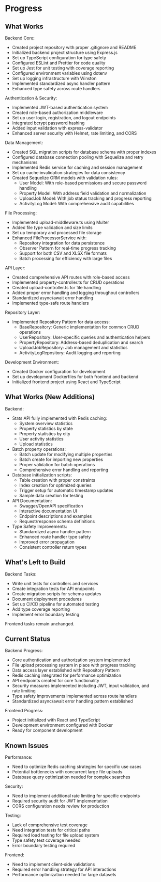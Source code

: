 # Progress

## What Works

Backend Core:

- Created project repository with proper .gitignore and README
- Initialized backend project structure using Express.js
- Set up TypeScript configuration for type safety
- Configured ESLint and Prettier for code quality
- Set up Jest for unit testing with coverage reporting
- Configured environment variables using dotenv
- Set up logging infrastructure with Winston
- Implemented standardized async handler pattern
- Enhanced type safety across route handlers

Authentication & Security:

- Implemented JWT-based authentication system
- Created role-based authorization middleware
- Set up user login, registration, and logout endpoints
- Integrated bcrypt password hashing
- Added input validation with express-validator
- Enhanced server security with Helmet, rate limiting, and CORS

Data Management:

- Created SQL migration scripts for database schema with proper indexes
- Configured database connection pooling with Sequelize and retry mechanisms
- Implemented Redis service for caching and session management
- Set up cache invalidation strategies for data consistency
- Created Sequelize ORM models with validation rules:
  - User Model: With role-based permissions and secure password handling
  - Property Model: With address field validation and normalization
  - UploadJob Model: With job status tracking and progress reporting
  - ActivityLog Model: With comprehensive audit capabilities

File Processing:

- Implemented upload-middleware.ts using Multer
- Added file type validation and size limits
- Set up temporary and processed file storage
- Enhanced FileProcessorService with:
  - Repository integration for data persistence
  - Observer Pattern for real-time progress tracking
  - Support for both CSV and XLSX file formats
  - Batch processing for efficiency with large files

API Layer:

- Created comprehensive API routes with role-based access
- Implemented property-controller.ts for CRUD operations
- Created upload-controller.ts for file handling
- Added proper error handling and logging throughout controllers
- Standardized async/await error handling
- Implemented type-safe route handlers

Repository Layer:

- Implemented Repository Pattern for data access:
  - BaseRepository: Generic implementation for common CRUD operations
  - UserRepository: User-specific queries and authentication helpers
  - PropertyRepository: Address-based deduplication and search
  - UploadJobRepository: Job management and statistics
  - ActivityLogRepository: Audit logging and reporting

Development Environment:

- Created Docker configuration for development
- Set up development Dockerfiles for both frontend and backend
- Initialized frontend project using React and TypeScript

## What Works (New Additions)

Backend:

- Stats API fully implemented with Redis caching:
  - System overview statistics
  - Property statistics by state
  - Property statistics by city
  - User activity statistics
  - Upload statistics
- Batch property operations:
  - Batch update for modifying multiple properties
  - Batch create for importing new properties
  - Proper validation for batch operations
  - Comprehensive error handling and reporting
- Database initialization scripts:
  - Table creation with proper constraints
  - Index creation for optimized queries
  - Trigger setup for automatic timestamp updates
  - Sample data creation for testing
- API Documentation:
  - Swagger/OpenAPI specification
  - Interactive documentation UI
  - Endpoint descriptions and examples
  - Request/response schema definitions
- Type Safety Improvements:
  - Standardized async handler pattern
  - Enhanced route handler type safety
  - Improved error propagation
  - Consistent controller return types

## What's Left to Build

Backend Tasks:

- Write unit tests for controllers and services
- Create integration tests for API endpoints
- Create migration scripts for schema updates
- Document deployment procedures
- Set up CI/CD pipeline for automated testing
- Add type coverage reporting
- Implement error boundary testing

Frontend tasks remain unchanged.

## Current Status

Backend Progress:

- Core authentication and authorization system implemented
- File upload processing system in place with progress tracking
- Data access layer established with Repository Pattern
- Redis caching integrated for performance optimization
- API endpoints created for core functionality
- Security measures implemented including JWT, input validation, and rate limiting
- Type safety improvements implemented across route handlers
- Standardized async/await error handling pattern established

Frontend Progress:

- Project initialized with React and TypeScript
- Development environment configured with Docker
- Ready for component development

## Known Issues

Performance:

- Need to optimize Redis caching strategies for specific use cases
- Potential bottlenecks with concurrent large file uploads
- Database query optimization needed for complex searches

Security:

- Need to implement additional rate limiting for specific endpoints
- Required security audit for JWT implementation
- CORS configuration needs review for production

Testing:

- Lack of comprehensive test coverage
- Need integration tests for critical paths
- Required load testing for file upload system
- Type safety test coverage needed
- Error boundary testing required

Frontend:

- Need to implement client-side validations
- Required error handling strategy for API interactions
- Performance optimization needed for large datasets
